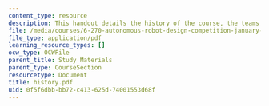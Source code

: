 ```yaml
---
content_type: resource
description: This handout details the history of the course, the teams, and the organizers.
file: /media/courses/6-270-autonomous-robot-design-competition-january-iap-2005/0f5f6dbbbb72c413625d74001553d68f_history.pdf
file_type: application/pdf
learning_resource_types: []
ocw_type: OCWFile
parent_title: Study Materials
parent_type: CourseSection
resourcetype: Document
title: history.pdf
uid: 0f5f6dbb-bb72-c413-625d-74001553d68f
---
```

